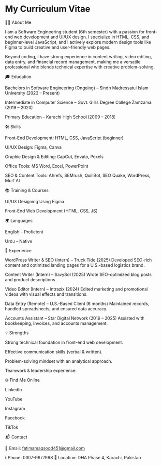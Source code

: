 # My Curriculum Vitae
👩‍💻 About Me

I am a Software Engineering student (6th semester) with a passion for front-end web development and UI/UX design. I specialize in HTML, CSS, and beginner-level JavaScript, and I actively explore modern design tools like Figma to build creative and user-friendly web pages.

Beyond coding, I have strong experience in content writing, video editing, data entry, and financial record management, making me a versatile professional who blends technical expertise with creative problem-solving.

🎓 Education

Bachelors in Software Engineering (Ongoing) – Sindh Madressatul Islam University (2023 – Present)

Intermediate in Computer Science – Govt. Girls Degree College Zamzama (2019 – 2020)

Primary Education – Karachi High School (2009 – 2018)

🛠️ Skills

Front-End Development: HTML, CSS, JavaScript (beginner)

UI/UX Design: Figma, Canva

Graphic Design & Editing: CapCut, Envato, Pexels

Office Tools: MS Word, Excel, PowerPoint

SEO & Content Tools: Ahrefs, SEMrush, QuillBot, SEO Quake, WordPress, Murf AI

📚 Training & Courses

UI/UX Designing Using Figma

Front-End Web Development (HTML, CSS, JS)

🌍 Languages

English – Proficient

Urdu – Native

💼 Experience

WordPress Writer & SEO (Intern) – Truck Tide (2025)
Developed SEO-rich content and optimized landing pages for a U.S.-based logistics brand.

Content Writer (Intern) – SavySol (2025)
Wrote SEO-optimized blog posts and product descriptions.

Video Editor (Intern) – Intrazix (2024)
Edited marketing and promotional videos with visual effects and transitions.

Data Entry (Remote) – U.S.-Based Client (6 months)
Maintained records, handled spreadsheets, and ensured data accuracy.

Accounts Assistant – Star Digital Network (2019 – 2025)
Assisted with bookkeeping, invoices, and accounts management.

💡 Strengths

Strong technical foundation in front-end web development.

Effective communication skills (verbal & written).

Problem-solving mindset with an analytical approach.

Teamwork & leadership experience.

🌐 Find Me Online

LinkedIn

YouTube

Instagram

Facebook

TikTok

📬 Contact

📧 Email: fatimamaqsood451@gmail.com

📞 Phone: 0307-9977968
📍 Location: DHA Phase 4, Karachi, Pakistan
